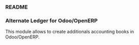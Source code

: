 ### README ###


### Alternate Ledger for Odoo/OpenERP ###

This module allows to create additionals accounting books in Odoo/OpenERP.


